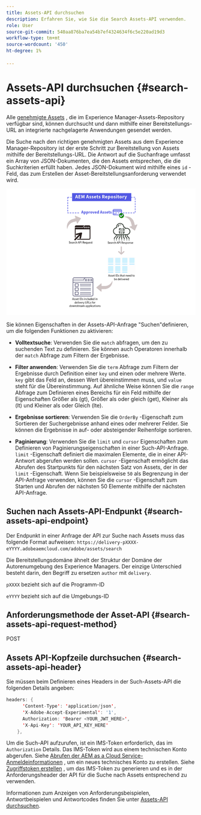 ```yaml
---
title: Assets-API durchsuchen
description: Erfahren Sie, wie Sie die Search Assets-API verwenden.
role: User
source-git-commit: 540aa876ba7ea54b7ef4324634f6c5e220ad19d3
workflow-type: tm+mt
source-wordcount: '450'
ht-degree: 1%

---
```


# Assets-API durchsuchen {#search-assets-api}

Alle [genehmigte Assets](approve-assets.md) , die im Experience Manager-Assets-Repository verfügbar sind, können durchsucht und dann mithilfe einer Bereitstellungs-URL an integrierte nachgelagerte Anwendungen gesendet werden.

Die Suche nach den richtigen genehmigten Assets aus dem Experience Manager-Repository ist der erste Schritt zur Bereitstellung von Assets mithilfe der Bereitstellungs-URL. Die Antwort auf die Suchanfrage umfasst ein Array von JSON-Dokumenten, die den Assets entsprechen, die die Suchkriterien erfüllt haben. Jedes JSON-Dokument wird mithilfe eines `id` -Feld, das zum Erstellen der Asset-Bereitstellungsanforderung verwendet wird.

![Überblick über das direkte binäre Upload-Protokoll](assets/search-assets-api-overview.png)

Sie können Eigenschaften in der Assets-API-Anfrage &quot;Suchen&quot;definieren, um die folgenden Funktionen zu aktivieren:

* **Volltextsuche**: Verwenden Sie die `match` abfragen, um den zu suchenden Text zu definieren.  Sie können auch Operatoren innerhalb der `match` Abfrage zum Filtern der Ergebnisse.

* **Filter anwenden**: Verwenden Sie die `term` Abfrage zum Filtern der Ergebnisse durch Definition einer `key` und einen oder mehrere Werte. `key` gibt das Feld an, dessen Wert übereinstimmen muss, und `value` steht für die Übereinstimmung. Auf ähnliche Weise können Sie die `range` Abfrage zum Definieren eines Bereichs für ein Feld mithilfe der Eigenschaften Größer als (gt), Größer als oder gleich (get), Kleiner als (lt) und Kleiner als oder Gleich (lte).

* **Ergebnisse sortieren**: Verwenden Sie die `OrderBy` -Eigenschaft zum Sortieren der Suchergebnisse anhand eines oder mehrerer Felder. Sie können die Ergebnisse in auf- oder absteigender Reihenfolge sortieren.

* **Paginierung**: Verwenden Sie die `limit` und `cursor` Eigenschaften zum Definieren von Paginierungseigenschaften in einer Such-API-Anfrage. `limit` -Eigenschaft definiert die maximalen Elemente, die in einer API-Antwort abgerufen werden sollen. `cursor` -Eigenschaft ermöglicht das Abrufen des Startpunkts für den nächsten Satz von Assets, der in der `limit` -Eigenschaft. Wenn Sie beispielsweise `50` als Begrenzung in der API-Anfrage verwenden, können Sie die `cursor` -Eigenschaft zum Starten und Abrufen der nächsten 50 Elemente mithilfe der nächsten API-Anfrage.

## Suchen nach Assets-API-Endpunkt {#search-assets-api-endpoint}

Der Endpunkt in einer Anfrage der API zur Suche nach Assets muss das folgende Format aufweisen:
`https://delivery-pXXXX-eYYYY.adobeaemcloud.com/adobe/assets/search`

Die Bereitstellungsdomäne ähnelt der Struktur der Domäne der Autorenumgebung des Experience Managers. Der einzige Unterschied besteht darin, den Begriff zu ersetzen `author` mit `delivery`.

`pXXXX` bezieht sich auf die Programm-ID

`eYYYY` bezieht sich auf die Umgebungs-ID

## Anforderungsmethode der Asset-API {#search-assets-api-request-method}

POST

## Assets API-Kopfzeile durchsuchen {#search-assets-api-header}

Sie müssen beim Definieren eines Headers in der Such-Assets-API die folgenden Details angeben:

```java
headers: {
      'Content-Type': 'application/json',
      'X-Adobe-Accept-Experimental': '1',
      Authorization: 'Bearer <YOUR_JWT_HERE>',
      'X-Api-Key': 'YOUR_API_KEY_HERE'
    },
```

Um die Such-API aufzurufen, ist ein IMS-Token erforderlich, das im `Authorization` Details. Das IMS-Token wird aus einem technischen Konto abgerufen. Siehe [Abrufen der AEM as a Cloud Service-Anmeldeinformationen](https://experienceleague.adobe.com/docs/experience-manager-cloud-service/content/implementing/developing/generating-access-tokens-for-server-side-apis.html?lang=en#fetch-the-aem-as-a-cloud-service-credentials) , um ein neues technisches Konto zu erstellen. Siehe [Zugriffstoken erstellen](https://experienceleague.adobe.com/docs/experience-manager-cloud-service/content/implementing/developing/generating-access-tokens-for-server-side-apis.html?lang=en#generating-the-access-token) , um das IMS-Token zu generieren und es in der Anforderungsheader der API für die Suche nach Assets entsprechend zu verwenden.

Informationen zum Anzeigen von Anforderungsbeispielen, Antwortbeispielen und Antwortcodes finden Sie unter [Assets-API durchsuchen](https://adobe-aem-assets-delivery-experimental.redoc.ly/#operation/search).


